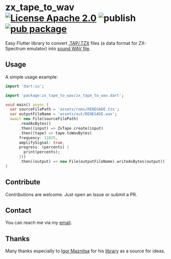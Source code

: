 # zx_tape_to_wav  [![License Apache 2.0](https://img.shields.io/badge/license-Apache%20License%202.0-green.svg)](https://www.apache.org/licenses/LICENSE-2.0) ![publish](https://github.com/semack/zx_tape_to_wav/workflows/publish/badge.svg?branch=master) [![pub package](https://img.shields.io/pub/v/zx_tape_to_wav.svg)](https://pub.dev/packages/zx_tape_to_wav)

Easy Flutter library to convert [.TAP/.TZX](https://documentation.help/BASin/format_tape.html) files (a data format for ZX-Spectrum emulator) into [sound WAV file](https://en.wikipedia.org/wiki/WAV).

## Usage
A simple usage example:
```dart
import 'dart:io';

import 'package:zx_tape_to_wav/zx_tape_to_wav.dart';

void main() async {
  var sourceFilePath = 'assets/roms/RENEGADE.tzx';
  var outputFileName = 'assets/out/RENEGADE.wav';
  await new File(sourceFilePath)
      .readAsBytes()
      .then((input) => ZxTape.create(input)
      .then((tape) => tape.toWavBytes(
      frequency: 11025,
      amplifySignal: true,
      progress: (percents) {
        print(percents);
      }))
      .then((output) => new File(outputFileName).writeAsBytes(output)));
}
```

## Contribute
Contributions are welcome. Just open an Issue or submit a PR. 

## Contact
You can reach me via my [email](mailto://semack@gmail.com).

## Thanks
Many thanks especially to [Igor Maznitsa](https://github.com/raydac) for his [library](https://github.com/raydac/zxtap-to-wav) as a source for ideas.



